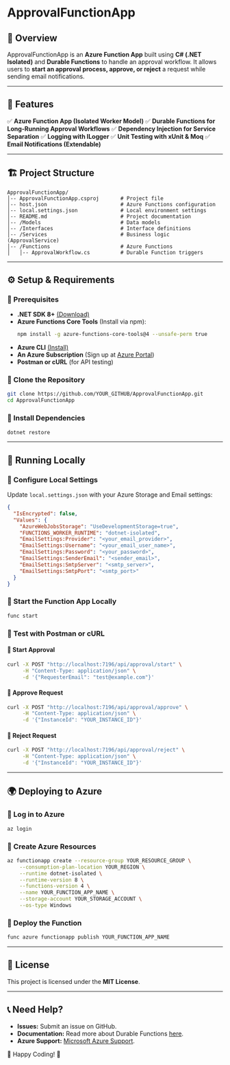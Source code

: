 ﻿# ApprovalFunctionApp

## 📌 Overview
ApprovalFunctionApp is an **Azure Function App** built using **C# (.NET Isolated)** and **Durable Functions** to handle an approval workflow. It allows users to **start an approval process, approve, or reject** a request while sending email notifications.

---

## 🚀 Features
✅ **Azure Function App (Isolated Worker Model)**
✅ **Durable Functions for Long-Running Approval Workflows**
✅ **Dependency Injection for Service Separation**
✅ **Logging with ILogger**
✅ **Unit Testing with xUnit & Moq**
✅ **Email Notifications (Extendable)**

---

## 🏗️ Project Structure
```
ApprovalFunctionApp/
│-- ApprovalFunctionApp.csproj       # Project file
│-- host.json                        # Azure Functions configuration
│-- local.settings.json              # Local environment settings
│-- README.md                        # Project documentation
│-- /Models                          # Data models
│-- /Interfaces                      # Interface definitions
│-- /Services                        # Business logic (ApprovalService)
│-- /Functions                       # Azure Functions
│   │-- ApprovalWorkflow.cs          # Durable Function triggers
```

---

## ⚙️ Setup & Requirements
### 🔹 Prerequisites
- **.NET SDK 8+** [(Download)](https://dotnet.microsoft.com/download/dotnet/8.0)
- **Azure Functions Core Tools** (Install via npm):
  ```sh
  npm install -g azure-functions-core-tools@4 --unsafe-perm true
  ```
- **Azure CLI** [(Install)](https://aka.ms/installazurecliwindows)
- **An Azure Subscription** (Sign up at [Azure Portal](https://portal.azure.com))
- **Postman or cURL** (for API testing)

### 🔹 Clone the Repository
```sh
git clone https://github.com/YOUR_GITHUB/ApprovalFunctionApp.git
cd ApprovalFunctionApp
```

### 🔹 Install Dependencies
```sh
dotnet restore
```

---

## 🏃 Running Locally
### 🔹 Configure Local Settings
Update `local.settings.json` with your Azure Storage and Email settings:
```json
{
  "IsEncrypted": false,
  "Values": {
    "AzureWebJobsStorage": "UseDevelopmentStorage=true",
    "FUNCTIONS_WORKER_RUNTIME": "dotnet-isolated",
    "EmailSettings:Provider": "<your_email_provider>",
    "EmailSettings:Username": "<your_email_user_name>",
    "EmailSettings:Password": "<your_password>",
    "EmailSettings:SenderEmail": "<sender_email>",
    "EmailSettings:SmtpServer": "<smtp_server>",
    "EmailSettings:SmtpPort": "<smtp_port>"
  }
}
```

### 🔹 Start the Function App Locally
```sh
func start
```

### 🔹 Test with Postman or cURL
#### 📌 Start Approval
```sh
curl -X POST "http://localhost:7196/api/approval/start" \
     -H "Content-Type: application/json" \
     -d '{"RequesterEmail": "test@example.com"}'
```
#### 📌 Approve Request
```sh
curl -X POST "http://localhost:7196/api/approval/approve" \
     -H "Content-Type: application/json" \
     -d '{"InstanceId": "YOUR_INSTANCE_ID"}'
```
#### 📌 Reject Request
```sh
curl -X POST "http://localhost:7196/api/approval/reject" \
     -H "Content-Type: application/json" \
     -d '{"InstanceId": "YOUR_INSTANCE_ID"}'
```

---

## 🌍 Deploying to Azure
### 🔹 Log in to Azure
```sh
az login
```

### 🔹 Create Azure Resources
```sh
az functionapp create --resource-group YOUR_RESOURCE_GROUP \
    --consumption-plan-location YOUR_REGION \
    --runtime dotnet-isolated \
    --runtime-version 8 \
    --functions-version 4 \
    --name YOUR_FUNCTION_APP_NAME \
    --storage-account YOUR_STORAGE_ACCOUNT \
    --os-type Windows
```

### 🔹 Deploy the Function
```sh
func azure functionapp publish YOUR_FUNCTION_APP_NAME
```

---

## 📜 License
This project is licensed under the **MIT License**.

---

## 📞 Need Help?
- **Issues:** Submit an issue on GitHub.
- **Documentation:** Read more about Durable Functions [here](https://learn.microsoft.com/en-us/azure/azure-functions/durable/durable-functions-overview).
- **Azure Support:** [Microsoft Azure Support](https://azure.microsoft.com/en-us/support/).

🚀 Happy Coding! 🎯

